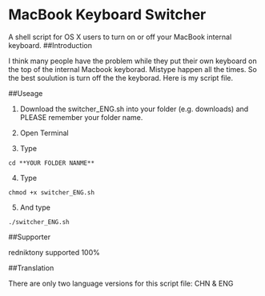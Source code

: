 # MacBook Keyboard Switcher
A shell script for OS X users to turn on or off your MacBook internal keyboard.
##Introduction

I think many people have the problem while they put their own keyboard on the top of the internal Macbook keyborad.
Mistype happen all the times. So the best soulution is turn off the the keyborad. Here is my script file.

##Useage

1. Download the switcher_ENG.sh into your folder (e.g. downloads) and PLEASE remember your folder name.

2. Open Terminal 

3. Type
```script
cd **YOUR FOLDER NANME**
```
4. Type
```script
chmod +x switcher_ENG.sh
```
5. And type
```script
./switcher_ENG.sh
```

##Supporter

redniktony supported 100%

##Translation

There are only two language versions for this script file: CHN & ENG
